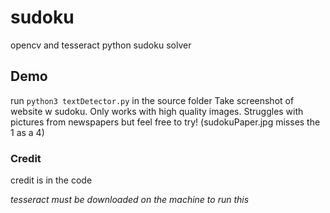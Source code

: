 # sudoku
opencv and tesseract python sudoku solver

## Demo
run ```python3 textDetector.py``` in the source folder
Take screenshot of website w sudoku. Only works with high quality images.
Struggles with pictures from newspapers but feel free to try! (sudokuPaper.jpg misses the 1 as a 4)

### Credit
credit is in the code

*tesseract must be downloaded on the machine to run this*
